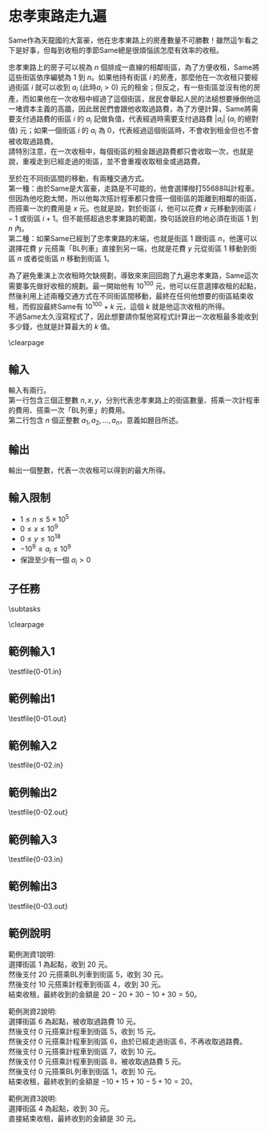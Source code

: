 # 忠孝東路走九遍

Same作為天龍國的大富豪，他在忠孝東路上的房產數量不可勝數！雖然這乍看之下是好事，但每到收租的季節Same總是很煩惱該怎麼有效率的收租。

忠孝東路上的房子可以視為 $n$ 個排成一直線的相鄰街區，為了方便收租，Same將這些街區依序編號為 $1$ 到 $n$。如果他持有街區 $i$ 的房產，那麼他在一次收租只要經過街區 $i$ 就可以收到 $a_i$ (此時$a_i>0$) 元的租金；但反之，有一些街區並沒有他的房產，而如果他在一次收租中經過了這個街區，居民會舉起人民的法槌想要捶倒他這一堵資本主義的高牆，因此居民們會跟他收取過路費，為了方便計算，Same將需要支付過路費的街區 $i$ 的 $a_i$ 記做負值，代表經過時需要支付過路費 $|a_i|$ ($a_i$ 的絕對值) 元；如果一個街區 $i$ 的 $a_i$ 為 $0$，代表經過這個街區時，不會收到租金但也不會被收取過路費。\
請特別注意，在一次收租中，每個街區的租金跟過路費都只會收取一次，也就是說，重複走到已經走過的街區，並不會重複收取租金或過路費。

至於在不同街區間的移動，有兩種交通方式。\
第一種：由於Same是大富豪，走路是不可能的，他會選擇撥打55688叫計程車。但因為他吃飽太閒，所以他每次搭計程車都只會搭一個街區的距離到相鄰的街區，而搭乘一次的費用是 $x$ 元。也就是說，對於街區 $i$，他可以花費 $x$ 元移動到街區 $i-1$ 或街區 $i+1$。但不能搭超過忠孝東路的範圍，換句話說目的地必須在街區 $1$ 到 $n$ 內。\
第二種：如果Same已經到了忠孝東路的末端，也就是街區 $1$ 跟街區 $n$，他還可以選擇花費 $y$ 元搭乘「BL列車」直接到另一端，也就是花費 $y$ 元從街區 $1$ 移動到街區 $n$ 或者從街區 $n$ 移動到街區 $1$。

為了避免重演上次收租時欠缺規劃，導致來來回回跑了九遍忠孝東路，Same這次需要事先做好收租的規劃。最一開始他有 $10^{100}$ 元，他可以任意選擇收租的起點，然後利用上述兩種交通方式在不同街區間移動，最終在任何他想要的街區結束收租，而假設最終Same有 $10^{100}+k$ 元，這個 $k$ 就是他這次收租的所得。\
不過Same太久沒寫程式了，因此想要請你幫他寫程式計算出一次收租最多能收到多少錢，也就是計算最大的 $k$ 值。

\clearpage

## 輸入
輸入有兩行。\
第一行包含三個正整數 $n,x,y$，分別代表忠孝東路上的街區數量、搭乘一次計程車的費用、搭乘一次「BL列車」的費用。\
第二行包含 $n$ 個正整數 $a_1,a_2,...,a_n$，意義如題目所述。

## 輸出
輸出一個整數，代表一次收租可以得到的最大所得。

## 輸入限制
 - $1\le n\le 5\times 10^5$
 - $0\le x\le 10^9$
 - $0\le y\le 10^{18}$
 - $-10^9\le a_i\le 10^9$
 - 保證至少有一個 $a_i>0$

## 子任務
\subtasks

\clearpage

## 範例輸入1
\testfile{0-01.in}

## 範例輸出1
\testfile{0-01.out}

## 範例輸入2
\testfile{0-02.in}

## 範例輸出2
\testfile{0-02.out}

## 範例輸入3
\testfile{0-03.in}

## 範例輸出3
\testfile{0-03.out}

## 範例說明
範例測資1說明:\
選擇街區 $1$ 為起點，收到 $20$ 元。\
然後支付 $20$ 元搭乘BL列車到街區 $5$，收到 $30$ 元。\
然後支付 $10$ 元搭乘計程車到街區 $4$，收到 $30$ 元。\
結束收租，最終收到的金額是 $20-20+30-10+30=50$。

範例測資2說明:\
選擇街區 $6$ 為起點，被收取過路費 $10$ 元。\
然後支付 $0$ 元搭乘計程車到街區 $5$，收到 $15$ 元。\
然後支付 $0$ 元搭乘計程車到街區 $6$，由於已經走過街區 $6$，不再收取過路費。\
然後支付 $0$ 元搭乘計程車到街區 $7$，收到 $10$ 元。\
然後支付 $0$ 元搭乘計程車到街區 $8$，被收取過路費 $5$ 元。\
然後支付 $0$ 元搭乘BL列車到街區 $1$，收到 $10$ 元。\
結束收租，最終收到的金額是 $-10+15+10-5+10=20$。

範例測資3說明:\
選擇街區 $4$ 為起點，收到 $30$ 元。\
直接結束收租，最終收到的金額是 $30$ 元。
